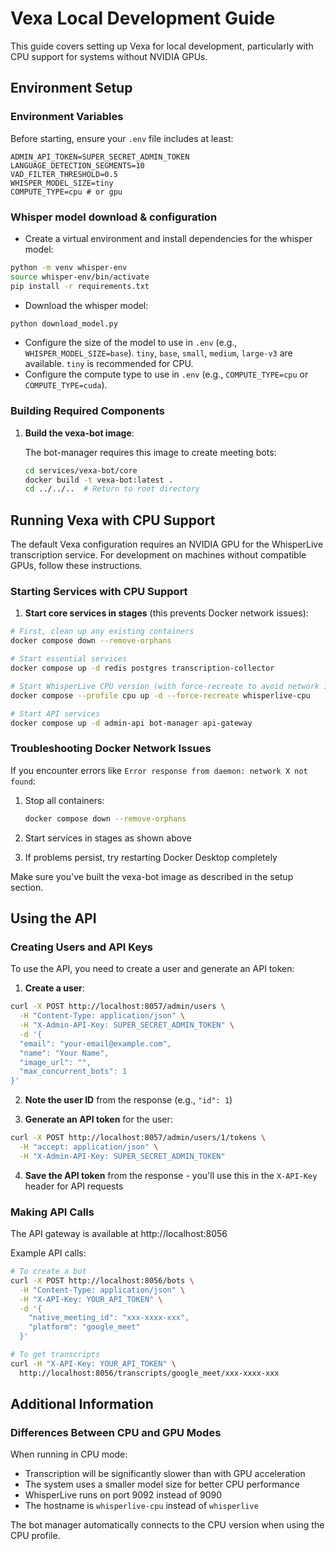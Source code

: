 # Vexa Local Development Guide

This guide covers setting up Vexa for local development, particularly with CPU support for systems without NVIDIA GPUs.

## Environment Setup

### Environment Variables

Before starting, ensure your `.env` file includes at least:

```
ADMIN_API_TOKEN=SUPER_SECRET_ADMIN_TOKEN
LANGUAGE_DETECTION_SEGMENTS=10
VAD_FILTER_THRESHOLD=0.5
WHISPER_MODEL_SIZE=tiny
COMPUTE_TYPE=cpu # or gpu
```

### Whisper model download & configuration

- Create a virtual environment and install dependencies for the whisper model:

```bash
python -m venv whisper-env
source whisper-env/bin/activate
pip install -r requirements.txt
```

- Download the whisper model:

```bash
python download_model.py
```

- Configure the size of the model to use in `.env` (e.g., `WHISPER_MODEL_SIZE=base`). `tiny`, `base`, `small`, `medium`, `large-v3` are available. `tiny` is recommended for CPU.
- Configure the compute type to use in `.env` (e.g., `COMPUTE_TYPE=cpu` or `COMPUTE_TYPE=cuda`).

### Building Required Components

1. **Build the vexa-bot image**:

   The bot-manager requires this image to create meeting bots:

   ```bash
   cd services/vexa-bot/core
   docker build -t vexa-bot:latest .
   cd ../../..  # Return to root directory
   ```

## Running Vexa with CPU Support

The default Vexa configuration requires an NVIDIA GPU for the WhisperLive transcription service. For development on machines without compatible GPUs, follow these instructions.

### Starting Services with CPU Support

1. **Start core services in stages** (this prevents Docker network issues):

```bash
# First, clean up any existing containers
docker compose down --remove-orphans

# Start essential services
docker compose up -d redis postgres transcription-collector

# Start WhisperLive CPU version (with force-recreate to avoid network issues)
docker compose --profile cpu up -d --force-recreate whisperlive-cpu

# Start API services
docker compose up -d admin-api bot-manager api-gateway
```

### Troubleshooting Docker Network Issues

If you encounter errors like `Error response from daemon: network X not found`:

1. Stop all containers:

   ```bash
   docker compose down --remove-orphans
   ```

2. Start services in stages as shown above

3. If problems persist, try restarting Docker Desktop completely

Make sure you've built the vexa-bot image as described in the setup section.

## Using the API

### Creating Users and API Keys

To use the API, you need to create a user and generate an API token:

1. **Create a user**:

```bash
curl -X POST http://localhost:8057/admin/users \
  -H "Content-Type: application/json" \
  -H "X-Admin-API-Key: SUPER_SECRET_ADMIN_TOKEN" \
  -d '{
  "email": "your-email@example.com",
  "name": "Your Name",
  "image_url": "",
  "max_concurrent_bots": 1
}'
```

2. **Note the user ID** from the response (e.g., `"id": 1`)

3. **Generate an API token** for the user:

```bash
curl -X POST http://localhost:8057/admin/users/1/tokens \
  -H "accept: application/json" \
  -H "X-Admin-API-Key: SUPER_SECRET_ADMIN_TOKEN"
```

4. **Save the API token** from the response - you'll use this in the `X-API-Key` header for API requests

### Making API Calls

The API gateway is available at http://localhost:8056

Example API calls:

```bash
# To create a bot
curl -X POST http://localhost:8056/bots \
  -H "Content-Type: application/json" \
  -H "X-API-Key: YOUR_API_TOKEN" \
  -d '{
    "native_meeting_id": "xxx-xxxx-xxx",
    "platform": "google_meet"
  }'

# To get transcripts
curl -H "X-API-Key: YOUR_API_TOKEN" \
  http://localhost:8056/transcripts/google_meet/xxx-xxxx-xxx
```

## Additional Information

### Differences Between CPU and GPU Modes

When running in CPU mode:

- Transcription will be significantly slower than with GPU acceleration
- The system uses a smaller model size for better CPU performance
- WhisperLive runs on port 9092 instead of 9090
- The hostname is `whisperlive-cpu` instead of `whisperlive`

The bot manager automatically connects to the CPU version when using the CPU profile.
